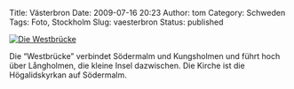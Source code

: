 Title: Västerbron
Date: 2009-07-16 20:23
Author: tom
Category: Schweden
Tags: Foto, Stockholm
Slug: vaesterbron
Status: published

[![Die
Westbrücke](/pic/vasterbron_s.jpg "Die Westbrücke")](/pic/vasterbron_l.jpg)

Die “Westbrücke” verbindet Södermalm und Kungsholmen und führt hoch über
Långholmen, die kleine Insel dazwischen. Die Kirche ist die
Högalidskyrkan auf Södermalm.

